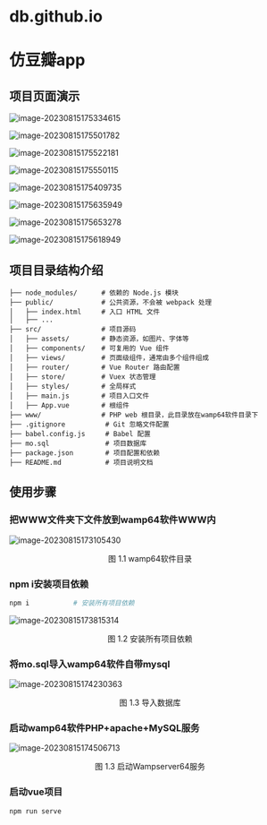 # db.github.io

# 仿豆瓣app

## 项目页面演示

![image-20230815175334615](C:\Users\59321\AppData\Roaming\Typora\typora-user-images\image-20230815175334615.png)

![image-20230815175501782](C:\Users\59321\AppData\Roaming\Typora\typora-user-images\image-20230815175501782.png)

![image-20230815175522181](C:\Users\59321\AppData\Roaming\Typora\typora-user-images\image-20230815175522181.png)

![image-20230815175550115](C:\Users\59321\AppData\Roaming\Typora\typora-user-images\image-20230815175550115.png)

![image-20230815175409735](C:\Users\59321\AppData\Roaming\Typora\typora-user-images\image-20230815175409735.png)

![image-20230815175635949](C:\Users\59321\AppData\Roaming\Typora\typora-user-images\image-20230815175635949.png)

![image-20230815175653278](C:\Users\59321\AppData\Roaming\Typora\typora-user-images\image-20230815175653278.png)

![image-20230815175618949](C:\Users\59321\AppData\Roaming\Typora\typora-user-images\image-20230815175618949.png)



## 项目目录结构介绍

```te
├── node_modules/      # 依赖的 Node.js 模块
├── public/            # 公共资源，不会被 webpack 处理
│   ├── index.html     # 入口 HTML 文件
│   ├── ...
├── src/               # 项目源码
│   ├── assets/        # 静态资源，如图片、字体等
│   ├── components/    # 可复用的 Vue 组件
│   ├── views/         # 页面级组件，通常由多个组件组成
│   ├── router/        # Vue Router 路由配置
│   ├── store/         # Vuex 状态管理
│   ├── styles/        # 全局样式
│   ├── main.js        # 项目入口文件
│   ├── App.vue        # 根组件
├── www/               # PHP web 根目录，此目录放在wamp64软件目录下
├── .gitignore          # Git 忽略文件配置
├── babel.config.js     # Babel 配置
├── mo.sql        		# 项目数据库
├── package.json        # 项目配置和依赖
├── README.md           # 项目说明文档
```

## 使用步骤

### 把**WWW**文件夹下文件放到**wamp64**软件WWW内

![image-20230815173105430](C:\Users\59321\AppData\Roaming\Typora\typora-user-images\image-20230815173105430.png)

<center>图 1.1 wamp64软件目录</center>



### npm i安装项目依赖

```bash
npm i           # 安装所有项目依赖
```

![image-20230815173815314](C:\Users\59321\AppData\Roaming\Typora\typora-user-images\image-20230815173815314.png)

<center>图 1.2 安装所有项目依赖</center>

### 将mo.sql导入**wamp64**软件自带mysql

![image-20230815174230363](C:\Users\59321\AppData\Roaming\Typora\typora-user-images\image-20230815174230363.png)

<center>图 1.3 导入数据库</center>

### 启动wamp64软件PHP+apache+MySQL服务

![image-20230815174506713](C:\Users\59321\AppData\Roaming\Typora\typora-user-images\image-20230815174506713.png)

<center>图 1.3 启动Wampserver64服务</center>

### 启动vue项目

```ba
npm run serve
```


